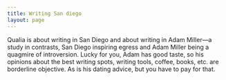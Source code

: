 ```yaml
---
title: Writing San diego
layout: page
---
```


Qualia is about writing in San Diego and about writing in Adam Miller&mdash;a study in contrasts, San Diego inspiring egress and Adam Miller being a quagmire of introversion. Lucky for you, Adam has good taste, so his opinions about the best writing spots, writing tools, coffee, books, etc. are borderline objective. As is his dating advice, but you have to pay for that. 